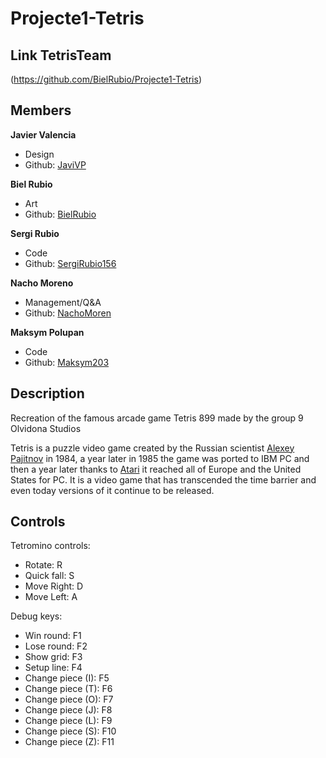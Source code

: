 # Projecte1-Tetris

## Link TetrisTeam
  (https://github.com/BielRubio/Projecte1-Tetris)
  
## Members

**Javier Valencia**

* Design
* Github: [JaviVP](https://github.com/JaviVP)

**Biel Rubio**

* Art
* Github: [BielRubio](https://github.com/BielRubio)

**Sergi Rubio**

* Code
* Github: [SergiRubio156](https://github.com/SergiRubio156)

**Nacho Moreno**

* Management/Q&A
* Github: [NachoMoren](https://github.com/NachoMoren)

**Maksym Polupan**

* Code
* Github: [Maksym203](https://github.com/Maksym203)

## Description

Recreation of the famous arcade game Tetris 899 made by the group 9 Olvidona Studios

Tetris is a puzzle video game created by the Russian scientist [Alexey Pajitnov](https://en.wikipedia.org/wiki/Alexey_Pajitnov) in 1984, a year later in 1985 the game was ported to IBM PC and then a year later thanks to [Atari](https://www.atari.com/) it reached all of Europe and the United States for PC. It is a video game that has transcended the time barrier and even today versions of it continue to be released.

## Controls

Tetromino controls:
- Rotate: R
- Quick fall: S
- Move Right: D
- Move Left: A

Debug keys:
- Win round: F1
- Lose round: F2
- Show grid: F3
- Setup line: F4
- Change piece (I): F5
- Change piece (T): F6
- Change piece (O): F7
- Change piece (J): F8
- Change piece (L): F9
- Change piece (S): F10
- Change piece (Z): F11







 
